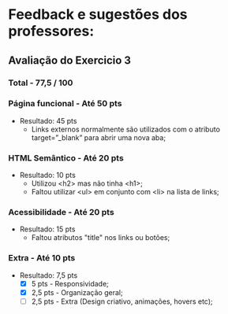 # Feedback e sugestões dos professores:

## Avaliação do Exercicio 3  

### Total - 77,5 / 100

### Página funcional - Até 50 pts

- Resultado: 45 pts
  - Links externos normalmente são utilizados com o atributo target=”_blank” para abrir uma nova aba;

### HTML Semântico - Até 20 pts

- Resultado: 10 pts
  - Utilizou \<h2\> mas não tinha \<h1\>; 
  - Faltou utilizar \<ul\> em conjunto com \<li\> na lista de links;

### Acessibilidade - Até 20 pts

- Resultado: 15 pts
  - Faltou atributos "title" nos links ou botões;

### Extra - Até 10 pts

- Resultado: 7,5 pts
  - [x] 5 pts - Responsividade;
  - [x] 2,5 pts - Organização geral;
  - [  ] 2,5 pts - Extra (Design criativo, animações, hovers etc);